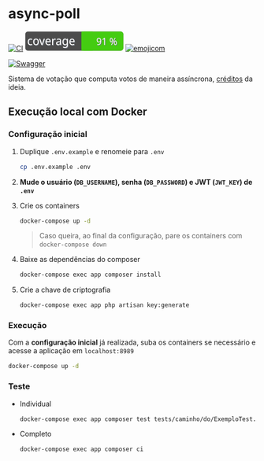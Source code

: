 # async-poll

[![CI](https://github.com/nenitf/async-poll/actions/workflows/ci.yml/badge.svg)](https://github.com/nenitf/async-poll/actions/workflows/ci.yml) [![coverage](https://raw.githubusercontent.com/nenitf/async-poll/gh-pages/coverage.svg)](https://neni.dev/async-poll/coverage/index.html) [![emojicom](https://img.shields.io/badge/emojicom-%F0%9F%90%9B%20%F0%9F%86%95%20%F0%9F%92%AF%20%F0%9F%91%AE%20%F0%9F%86%98%20%F0%9F%92%A4-%23fff)](http://neni.dev/emojicom)

[![Swagger](https://validator.swagger.io/validator?url=https://neni.dev/async-poll/swagger/openapi.yaml)](https://neni.dev/async-poll/swagger/index.html?url=https://neni.dev/async-poll/swagger/openapi.yaml) 

Sistema de votação que computa votos de maneira assíncrona, [créditos](https://twitter.com/zanfranceschi/status/1501583683685425159) da ideia.

## Execução local com Docker

### Configuração inicial

1. Duplique `.env.example` e renomeie para `.env`
    ```sh
    cp .env.example .env
    ```

2. **Mude o usuário (`DB_USERNAME`), senha (`DB_PASSWORD`) e JWT (`JWT_KEY`) de `.env`**

3. Crie os containers
    ```sh
    docker-compose up -d
    ```
    > Caso queira, ao final da configuração, pare os containers com ``docker-compose down``

4. Baixe as dependências do composer
    ```sh
    docker-compose exec app composer install
    ```

5. Crie a chave de criptografia
    ```sh
    docker-compose exec app php artisan key:generate
    ```

### Execução

Com a **configuração inicial** já realizada, suba os containers se necessário e acesse a aplicação em `localhost:8989`

```sh
docker-compose up -d
```

### Teste

- Individual
    ```sh
    docker-compose exec app composer test tests/caminho/do/ExemploTest.php
    ```

- Completo
    ```sh
    docker-compose exec app composer ci
    ```
